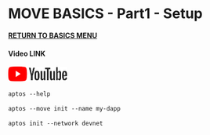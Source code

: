 # MOVE BASICS - Part1 - Setup


<a href="https://github.com/net2devcrypto/MOVE-Smart-Contracts/tree/main/index/BASICS"><b>RETURN TO BASICS MENU</b></a>

<h4>Video LINK</h4>
<a href="" target="_blank"><img src="https://github.com/net2devcrypto/misc/blob/main/ytlogo2.png" width="120" height="30"></a>


```shell
aptos --help
```

```shell
aptos --move init --name my-dapp
```

```shell
aptos init --network devnet
```


